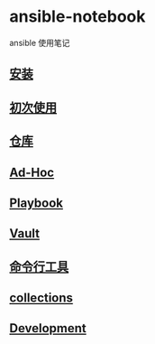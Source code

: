 # ansible-notebook

ansible 使用笔记

## [安装](install.md)

## [初次使用](Start.md)

## [仓库](Inverntory.md)

## [Ad-Hoc](Ad-Hoc.md)

## [Playbook](Playbook.md)

## [Vault](Vault.md)

## [命令行工具](command-line-tools.md)

## [collections](collections.md)

## [Development](development/development.md)
